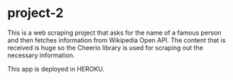 # project-2
This is a web scraping project that asks for the name of a famous person and then fetches information from Wikipedia Open API. The content that is received is huge so the Cheerio library is used for scraping out the necessary information.

This app is deployed in HEROKU.

